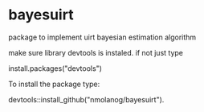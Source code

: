 # bayesuirt
package to implement uirt bayesian estimation algorithm

make sure library devtools is instaled. if not just type

install.packages("devtools")

To install the package type:

devtools::install_github("nmolanog/bayesuirt").
